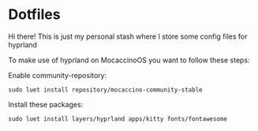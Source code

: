 # Dotfiles
Hi there!
This is just my personal stash where I store some config files for hyprland

To make use of hyprland on MocaccinoOS you want to follow these steps:

Enable community-repository:
```
sudo luet install repository/mocaccino-community-stable
```
Install these packages:
```
sudo luet install layers/hyprland apps/kitty fonts/fontawesome
```
